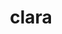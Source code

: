 ---
title: "clara"
layout: cache
categories: [package, develop-2024-01-21]
meta: {"versions": ["1.1.5"], "compilers": ["gcc@=11.4.0", "gcc@=7.5.0", "gcc@=9.4.0", "oneapi@=2023.2.0"], "oss": ["ubuntu18.04", "ubuntu20.04", "ubuntu22.04"], "platforms": ["linux"], "targets": ["aarch64", "neoverse_v1", "ppc64le", "x86_64_v3"], "stacks": ["e4s", "e4s-aarch64", "e4s-neoverse_v1", "e4s-oneapi", "e4s-power", "radiuss", "root"], "num_specs": 6, "num_specs_by_stack": {"root": 6, "radiuss": 1, "e4s-neoverse_v1": 1, "e4s-power": 1, "e4s": 1, "e4s-oneapi": 1, "e4s-aarch64": 1}}
spec_details: [{"hash": "vxyzj3l4wor4exoqsv7dznokrbgwov75", "compiler": "gcc@=7.5.0", "versions": ["1.1.5"], "os": "ubuntu18.04", "platform": "linux", "target": "x86_64_v3", "variants": ["build_system=generic", "+single_header"], "stacks": ["root", "radiuss"], "size": "-", "tarball": "https://binaries.spack.io/releases/develop-2024-01-21/build_cache/linux-ubuntu18.04-x86_64_v3/gcc-7.5.0/clara-1.1.5/linux-ubuntu18.04-x86_64_v3-gcc-7.5.0-clara-1.1.5-vxyzj3l4wor4exoqsv7dznokrbgwov75.spack"}, {"hash": "2k7io4vox6td6l25jmuk2dx2jot6vztr", "compiler": "gcc@=11.4.0", "versions": ["1.1.5"], "os": "ubuntu20.04", "platform": "linux", "target": "neoverse_v1", "variants": ["build_system=generic", "+single_header"], "stacks": ["e4s-neoverse_v1", "root"], "size": "-", "tarball": "https://binaries.spack.io/releases/develop-2024-01-21/build_cache/linux-ubuntu20.04-neoverse_v1/gcc-11.4.0/clara-1.1.5/linux-ubuntu20.04-neoverse_v1-gcc-11.4.0-clara-1.1.5-2k7io4vox6td6l25jmuk2dx2jot6vztr.spack"}, {"hash": "5477fep2cu653ih7zjwamd7wxwfa22ef", "compiler": "gcc@=9.4.0", "versions": ["1.1.5"], "os": "ubuntu20.04", "platform": "linux", "target": "ppc64le", "variants": ["build_system=generic", "+single_header"], "stacks": ["e4s-power", "root"], "size": "-", "tarball": "https://binaries.spack.io/releases/develop-2024-01-21/build_cache/linux-ubuntu20.04-ppc64le/gcc-9.4.0/clara-1.1.5/linux-ubuntu20.04-ppc64le-gcc-9.4.0-clara-1.1.5-5477fep2cu653ih7zjwamd7wxwfa22ef.spack"}, {"hash": "yfmzjbym76jrw4tannh2p2rtu454r4jg", "compiler": "gcc@=11.4.0", "versions": ["1.1.5"], "os": "ubuntu20.04", "platform": "linux", "target": "x86_64_v3", "variants": ["build_system=generic", "+single_header"], "stacks": ["root", "e4s"], "size": "-", "tarball": "https://binaries.spack.io/releases/develop-2024-01-21/build_cache/linux-ubuntu20.04-x86_64_v3/gcc-11.4.0/clara-1.1.5/linux-ubuntu20.04-x86_64_v3-gcc-11.4.0-clara-1.1.5-yfmzjbym76jrw4tannh2p2rtu454r4jg.spack"}, {"hash": "xkiybqsmb3di4xwcfdwofqwpp5elkf6y", "compiler": "oneapi@=2023.2.0", "versions": ["1.1.5"], "os": "ubuntu20.04", "platform": "linux", "target": "x86_64_v3", "variants": ["build_system=generic", "+single_header"], "stacks": ["e4s-oneapi", "root"], "size": "-", "tarball": "https://binaries.spack.io/releases/develop-2024-01-21/build_cache/linux-ubuntu20.04-x86_64_v3/oneapi-2023.2.0/clara-1.1.5/linux-ubuntu20.04-x86_64_v3-oneapi-2023.2.0-clara-1.1.5-xkiybqsmb3di4xwcfdwofqwpp5elkf6y.spack"}, {"hash": "2dlq7mft5nre3mihqs3zmazx2auqwmbs", "compiler": "gcc@=11.4.0", "versions": ["1.1.5"], "os": "ubuntu22.04", "platform": "linux", "target": "aarch64", "variants": ["build_system=generic", "+single_header"], "stacks": ["e4s-aarch64", "root"], "size": "-", "tarball": "https://binaries.spack.io/releases/develop-2024-01-21/build_cache/linux-ubuntu22.04-aarch64/gcc-11.4.0/clara-1.1.5/linux-ubuntu22.04-aarch64-gcc-11.4.0-clara-1.1.5-2dlq7mft5nre3mihqs3zmazx2auqwmbs.spack"}]
---
